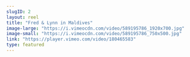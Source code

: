 ```yaml
---
slugID: 2 
layout: reel
title: "Fred & Lynn in Maldives"
image-large: "https://i.vimeocdn.com/video/589195786_1920x700.jpg"
image-small: "https://i.vimeocdn.com/video/589195786_750x500.jpg"
link: "https://player.vimeo.com/video/180465583"
type: featured
---
```

